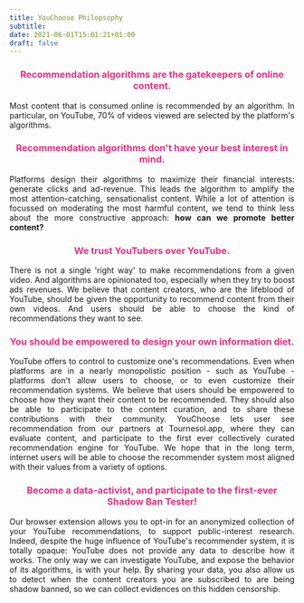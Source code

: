 ```yaml
---
title: YouChoose Philopsophy
subtitle: 
date: 2021-06-01T15:01:21+01:00
draft: false
---
```


<!-- {{<colorblock text=" Philosophy" color="primary" text-align="center" >}} -->

<h3 style="color:#E33180; text-align:center" > Recommendation algorithms are the gatekeepers of online content. </h3>

<p style= "text-align: justify">
Most content that is consumed online is recommended by an algorithm. In particular, on YouTube, 70% of videos viewed are selected by the platform's algorithms. 
</p>

<h3 style="color:#E33180; text-align:center" > Recommendation algorithms don't have your best interest in mind. </h3>
<p style= "text-align: justify">
Platforms design their algorithms to maximize their financial interests: generate clicks and ad-revenue. This leads the algorithm to amplify the most attention-catching, sensationalist content.
While a lot of attention is focussed on moderating the most harmful content, we tend to think less about the more constructive approach: <b>how can we promote better content?</b>
</p>

<h3 style="color:#E33180; text-align:center" > We trust YouTubers over YouTube.</h3>
<p style= "text-align: justify">
There is not a single 'right way' to make recommendations from a given video. And algorithms are opinionated too, especially when they try to boost ads revenues. 
We believe that content creators, who are the lifeblood of YouTube, should be given the opportunity to recommend content from their own videos. And users should be able to choose the kind of recommendations they want to see.
</p>

<h3 style="color:#E33180; text-align:center" > You should be empowered to design your own information diet.</h3>
<p style= "text-align: justify">
YouTube offers to control to customize one's recommendations. 
Even when platforms are in a nearly monopolistic position - such as YouTube - platforms don't allow users to choose, or to even customize their recommendation systems.
We believe that users should be empowered to choose how they want their content to be recommended. They should also be able to participate to the content curation, and to share these contributions with their community. 
YouChoose lets user see recommendation from our partners at Tournesol.app, where they can evaluate content, and participate to the first ever collectively curated recommendation engine for YouTube.
We hope that in the long term, internet users will be able to choose the recommender system most aligned with their values from a variety of options. 
</p>

<h3 style="color:#E33180; text-align:center" > Become a data-activist, and participate to the first-ever Shadow Ban Tester!</h3>
<p style= "text-align: justify">
Our browser extension allows you to opt-in for an anonymized collection of your YouTube recommendations, to support public-interest research.
Indeed, despite the huge influence of YouTube's recommender system, it is totally opaque: YouTube does not provide any data to describe how it works. 
The only way we can investigate YouTube, and expose the behavior of its algorithms, is with your help. By sharing your data, you also allow us to detect when the content creators you are subscribed to are being shadow banned, so we can collect evidences on this hidden censorship.
</p>
